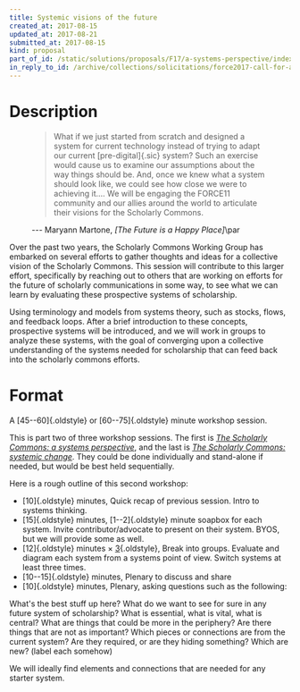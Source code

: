 ```yaml
---
title: Systemic visions of the future
created_at: 2017-08-15
updated_at: 2017-08-21
submitted_at: 2017-08-15
kind: proposal
part_of_id: /static/solutions/proposals/F17/a-systems-perspective/index.*
in_reply_to_id: /archive/collections/solicitations/force2017-call-for-abstracts.warc.gz
---
```


# Description

<figure class="grab bq">

> What if we just started from scratch and designed a system for current
> technology instead of trying to adapt our current [pre-digital]{.sic} system?
> Such an exercise would cause us to examine our assumptions about the way
> things should be. And, once we knew what a system should look like, we could
> see how close we were to achieving it.… We will be engaging the FORCE11
> community and our allies around the world to articulate their visions for the
> Scholarly Commons.

<figcaption>--- Maryann Martone, <cite>[The Future is a Happy Place]</cite>\par</figcaption>
</figure>

Over the past two years, the Scholarly Commons Working Group has embarked on
several efforts to gather thoughts and ideas for a collective vision of the
Scholarly Commons. This session will contribute to this larger effort,
specifically by reaching out to others that are working on efforts for the
future of scholarly communications in some way, to see what we can learn by
evaluating these prospective systems of scholarship.

Using terminology and models from systems theory, such as stocks, flows, and
feedback loops. After a brief introduction to these concepts, prospective
systems will be introduced, and we will work in groups to analyze these
systems, with the goal of converging upon a collective understanding of the
systems needed for scholarship that can feed back into the scholarly commons
efforts.

# Format

A [45--60]{.oldstyle} or [60--75]{.oldstyle} minute workshop session.

This is part two of three workshop sessions. The first is <cite>[The Scholarly
Commons: a systems perspective][1]</cite>, and the last is <cite>[The Scholarly
Commons: systemic change][3]</cite>. They could be done individually and
stand-alone if needed, but would be best held sequentially.

Here is a rough outline of this second workshop:

- [10]{.oldstyle} minutes, Quick recap of previous session. Intro to systems thinking.
- [15]{.oldstyle} minutes, [1--2]{.oldstyle} minute soapbox for each system. Invite contributor/advocate to present on their system. BYOS, but we will provide some as well.
- [12]{.oldstyle} minutes × [3]{.oldstyle}, Break into groups. Evaluate and diagram each system from a systems point of view. Switch systems at least three times.
- [10--15]{.oldstyle} minutes, Plenary to discuss and share
- [10]{.oldstyle} minutes, Plenary, asking questions such as the following:

What's the best stuff up here? What do we want to see for sure in any future
system of scholarship? What is essential, what is vital, what is central? What
are things that could be more in the periphery? Are there things that are not
as important? Which pieces or connections are from the current system? Are they
required, or are they hiding something? Which are new? (label each somehow)

We will ideally find elements and connections that are needed for any starter
system.

[The Future is a Happy Place]: <https://www.force11.org/blog/future-happy-place>
[1]: <../1/>
[3]: <../3/>
